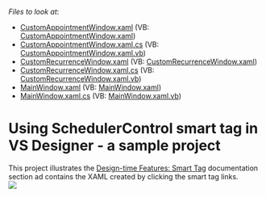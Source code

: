 <!-- default file list -->
*Files to look at*:

* [CustomAppointmentWindow.xaml](./CS/SmartTagExample/CustomAppointmentWindow.xaml) (VB: [CustomAppointmentWindow.xaml](./VB/SmartTagExample/CustomAppointmentWindow.xaml))
* [CustomAppointmentWindow.xaml.cs](./CS/SmartTagExample/CustomAppointmentWindow.xaml.cs) (VB: [CustomAppointmentWindow.xaml.vb](./VB/SmartTagExample/CustomAppointmentWindow.xaml.vb))
* [CustomRecurrenceWindow.xaml](./CS/SmartTagExample/CustomRecurrenceWindow.xaml) (VB: [CustomRecurrenceWindow.xaml](./VB/SmartTagExample/CustomRecurrenceWindow.xaml))
* [CustomRecurrenceWindow.xaml.cs](./CS/SmartTagExample/CustomRecurrenceWindow.xaml.cs) (VB: [CustomRecurrenceWindow.xaml.vb](./VB/SmartTagExample/CustomRecurrenceWindow.xaml.vb))
* [MainWindow.xaml](./CS/SmartTagExample/MainWindow.xaml) (VB: [MainWindow.xaml](./VB/SmartTagExample/MainWindow.xaml))
* [MainWindow.xaml.cs](./CS/SmartTagExample/MainWindow.xaml.cs) (VB: [MainWindow.xaml.vb](./VB/SmartTagExample/MainWindow.xaml.vb))
<!-- default file list end -->
# Using SchedulerControl smart tag in VS Designer - a sample project


This project illustrates the <a href="http://help.devexpress.com/#WPF/CustomDocument119617">Design-time Features: Smart Tag</a> documentation section ad contains the XAML created by clicking the smart tag links.<br><img src="https://raw.githubusercontent.com/DevExpress-Examples/using-schedulercontrol-smart-tag-in-vs-designer-a-sample-project-t574568/17.2.3+/media/0d6ed3a0-5fb5-4148-9067-d6383782c454.png">

<br/>


